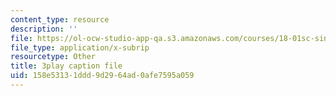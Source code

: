 ```yaml
---
content_type: resource
description: ''
file: https://ol-ocw-studio-app-qa.s3.amazonaws.com/courses/18-01sc-single-variable-calculus-fall-2010/158e53131ddd9d2964ad0afe7595a059_98X2TyxXQdU.srt
file_type: application/x-subrip
resourcetype: Other
title: 3play caption file
uid: 158e5313-1ddd-9d29-64ad-0afe7595a059
---
```

